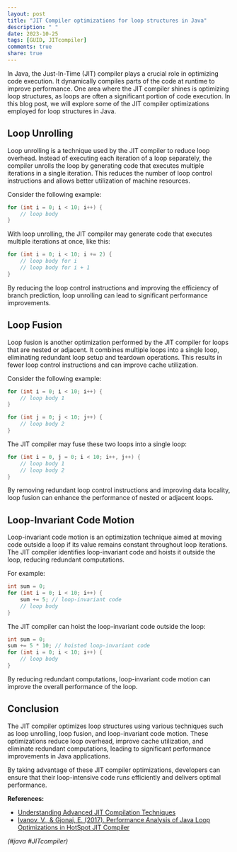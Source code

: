 ```yaml
---
layout: post
title: "JIT Compiler optimizations for loop structures in Java"
description: " "
date: 2023-10-25
tags: [GUID, JITcompiler]
comments: true
share: true
---
```


In Java, the Just-In-Time (JIT) compiler plays a crucial role in optimizing code execution. It dynamically compiles parts of the code at runtime to improve performance. One area where the JIT compiler shines is optimizing loop structures, as loops are often a significant portion of code execution. In this blog post, we will explore some of the JIT compiler optimizations employed for loop structures in Java.

## Loop Unrolling
Loop unrolling is a technique used by the JIT compiler to reduce loop overhead. Instead of executing each iteration of a loop separately, the compiler unrolls the loop by generating code that executes multiple iterations in a single iteration. This reduces the number of loop control instructions and allows better utilization of machine resources.

Consider the following example:

```java
for (int i = 0; i < 10; i++) {
    // loop body
}
```

With loop unrolling, the JIT compiler may generate code that executes multiple iterations at once, like this:

```java
for (int i = 0; i < 10; i += 2) {
    // loop body for i
    // loop body for i + 1
}
```

By reducing the loop control instructions and improving the efficiency of branch prediction, loop unrolling can lead to significant performance improvements.

## Loop Fusion
Loop fusion is another optimization performed by the JIT compiler for loops that are nested or adjacent. It combines multiple loops into a single loop, eliminating redundant loop setup and teardown operations. This results in fewer loop control instructions and can improve cache utilization.

Consider the following example:

```java
for (int i = 0; i < 10; i++) {
    // loop body 1
}

for (int j = 0; j < 10; j++) {
    // loop body 2
}
```

The JIT compiler may fuse these two loops into a single loop:

```java
for (int i = 0, j = 0; i < 10; i++, j++) {
    // loop body 1
    // loop body 2
}
```

By removing redundant loop control instructions and improving data locality, loop fusion can enhance the performance of nested or adjacent loops.

## Loop-Invariant Code Motion
Loop-invariant code motion is an optimization technique aimed at moving code outside a loop if its value remains constant throughout loop iterations. The JIT compiler identifies loop-invariant code and hoists it outside the loop, reducing redundant computations.

For example:

```java
int sum = 0;
for (int i = 0; i < 10; i++) {
    sum += 5; // loop-invariant code
    // loop body
}
```

The JIT compiler can hoist the loop-invariant code outside the loop:

```java
int sum = 0;
sum += 5 * 10; // hoisted loop-invariant code
for (int i = 0; i < 10; i++) {
    // loop body
}
```

By reducing redundant computations, loop-invariant code motion can improve the overall performance of the loop.

## Conclusion
The JIT compiler optimizes loop structures using various techniques such as loop unrolling, loop fusion, and loop-invariant code motion. These optimizations reduce loop overhead, improve cache utilization, and eliminate redundant computations, leading to significant performance improvements in Java applications.

By taking advantage of these JIT compiler optimizations, developers can ensure that their loop-intensive code runs efficiently and delivers optimal performance.

**References:**
- [Understanding Advanced JIT Compilation Techniques](https://docs.oracle.com/en/java/javase/16/vm/class-data-sharing.html#GUID-8F173685-02A9-493C-B6C6-A16E1470F007)
- [Ivanov, V., & Gjonaj, E. (2017). Performance Analysis of Java Loop Optimizations in HotSpot JIT Compiler](https://www.researchgate.net/publication/327035057_Performance_Analysis_of_Java_Loop_Optimizations_in_HotSpot_JIT_Compiler) 

*(#java #JITcompiler)*